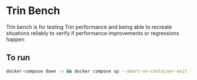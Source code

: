 # Trin Bench
Trin bench is for testing Trin performance and being able to recreate situations reliably to verify if performance improvements or regressions happen

## To run
```sh
docker-compose down -v && docker compose up --abort-on-container-exit --timeout 600 --build
```
